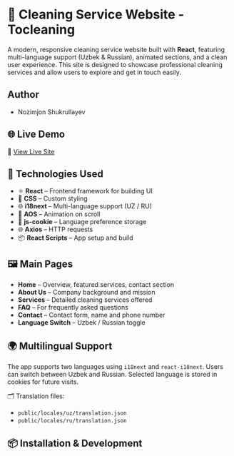 # 🧽 Cleaning Service Website - Tocleaning

A modern, responsive cleaning service website built with **React**, featuring multi-language support (Uzbek & Russian), animated sections, and a clean user experience. This site is designed to showcase professional cleaning services and allow users to explore and get in touch easily.

## Author
- Nozimjon Shukrullayev

## 🌐 Live Demo

🔗 [View Live Site](https://www.tocleaning.uz/)

## 🚀 Technologies Used

- ⚛️ **React** – Frontend framework for building UI
- 🎨 **CSS** – Custom styling
- 🌐 **i18next** – Multi-language support (UZ / RU)
- 🌊 **AOS** – Animation on scroll
- 🍪 **js-cookie** – Language preference storage
- 🌐 **Axios** – HTTP requests
- 📦 **React Scripts** – App setup and build

## 🖼️ Main Pages

- **Home** – Overview, featured services, contact section
- **About Us** – Company background and mission
- **Services** – Detailed cleaning services offered
- **FAQ** – For frequently asked questions
- **Contact** – Contact form, name and phone number
- **Language Switch** – Uzbek / Russian toggle

## 🌍 Multilingual Support

The app supports two languages using `i18next` and `react-i18next`. Users can switch between Uzbek and Russian. Selected language is stored in cookies for future visits.

🗂 Translation files:
- `public/locales/uz/translation.json`
- `public/locales/ru/translation.json`

## 📦 Installation & Development
